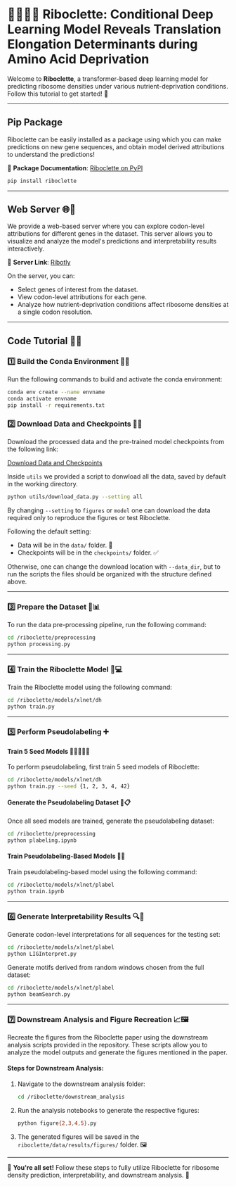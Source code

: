 # 🧬🧑🏾‍💻 Riboclette: Conditional Deep Learning Model Reveals Translation Elongation Determinants during Amino Acid Deprivation

Welcome to **Riboclette**, a transformer-based deep learning model for predicting ribosome densities under various nutrient-deprivation conditions. Follow this tutorial to get started! 🚀

---

## Pip Package

Riboclette can be easily installed as a package using which you can make predictions on new gene sequences, and obtain model derived attributions to understand the predictions! 

🧀 **Package Documentation**: [Riboclette on PyPI](https://pypi.org/project/riboclette/)

```bash
pip install riboclette
```

---

## Web Server 🌐🧬

We provide a web-based server where you can explore codon-level attributions for different genes in the dataset. This server allows you to visualize and analyze the model's predictions and interpretability results interactively.

🔗 **Server Link**: [Ribotly](https://lts2.epfl.ch/ribotly/)

On the server, you can:
- Select genes of interest from the dataset.
- View codon-level attributions for each gene.
- Analyze how nutrient-deprivation conditions affect ribosome densities at a single codon resolution.

---

## Code Tutorial 📖✨

### 1️⃣ Build the Conda Environment 🐍🌳

Run the following commands to build and activate the conda environment:

```bash
conda env create --name envname
conda activate envname
pip install -r requirements.txt
```

### 2️⃣ Download Data and Checkpoints 📂🔗

Download the processed data and the pre-trained model checkpoints from the following link:

[Download Data and Checkpoints](https://os.unil.cloud.switch.ch/swift/v1/lts2-riboclette/)

Inside `utils` we provided a script to donwload all the data, saved by default in the working directory.

```bash
python utils/download_data.py --setting all
```

By changing `--setting` to `figures` or `model` one can download the data required only to reproduce the figures or test Riboclette.

Following the default setting:
- Data will be in the `data/` folder. 📁
- Checkpoints will be in the `checkpoints/` folder. ✅

Otherwise, one can change the download location with `--data_dir`, but to run the scripts the files should be organized with the structure defined above.

---

### 3️⃣ Prepare the Dataset 🐁📊

To run the data pre-processing pipeline, run the following command:

```bash
cd /riboclette/preprocessing
python processing.py
```

---

### 4️⃣ Train the Riboclette Model 🧠💻

Train the Riboclette model using the following command:

```bash
cd /riboclette/models/xlnet/dh
python train.py
```

---

### 5️⃣ Perform Pseudolabeling ➕

#### Train 5 Seed Models 🌱🌱🌱🌱🌱

To perform pseudolabeling, first train 5 seed models of Riboclette:

```bash
cd /riboclette/models/xlnet/dh
python train.py --seed {1, 2, 3, 4, 42}
```

#### Generate the Pseudolabeling Dataset 🧬📋

Once all seed models are trained, generate the pseudolabeling dataset:

```bash
cd /riboclette/preprocessing
python plabeling.ipynb
```

#### Train Pseudolabeling-Based Models 🧠🔄

Train pseudolabeling-based model using the following command:

```bash
cd /riboclette/models/xlnet/plabel
python train.ipynb 
```

---

### 6️⃣ Generate Interpretability Results 🔍🧬

Generate codon-level interpretations for all sequences for the testing set:

```bash
cd /riboclette/models/xlnet/plabel
python LIGInterpret.py
```

Generate motifs derived from random windows chosen from the full dataset:

```bash
cd /riboclette/models/xlnet/plabel
python beamSearch.py
```

---

### 7️⃣ Downstream Analysis and Figure Recreation 📈🖼️

Recreate the figures from the Riboclette paper using the downstream analysis scripts provided in the repository. These scripts allow you to analyze the model outputs and generate the figures mentioned in the paper.

#### Steps for Downstream Analysis:

1. Navigate to the downstream analysis folder:
   ```bash
   cd /riboclette/downstream_analysis
   ```

2. Run the analysis notebooks to generate the respective figures:
   ```bash
   python figure{2,3,4,5}.py
   ```

3. The generated figures will be saved in the `riboclette/data/results/figures/` folder. 🖼️

---

🎉 **You're all set!** Follow these steps to fully utilize Riboclette for ribosome density prediction, interpretability, and downstream analysis. 🚀
